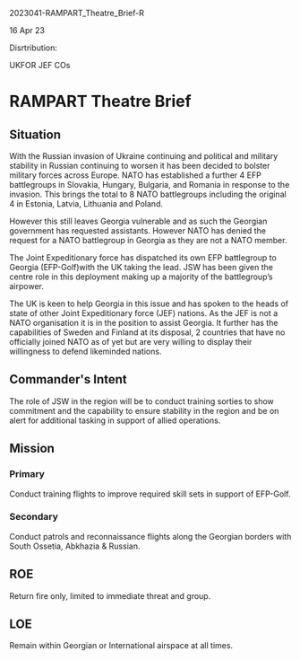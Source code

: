 2023041-RAMPART_Theatre_Brief-R

16 Apr 23

Disrtribution:

UKFOR JEF COs

# RAMPART Theatre Brief

## Situation

With the Russian invasion of Ukraine continuing and political and military stability in Russian continuing to worsen it has been decided to bolster military forces across Europe.
NATO has established a further 4 EFP battlegroups in Slovakia, Hungary, Bulgaria, and Romania in response to the invasion.
This brings the total to 8 NATO battlegroups including the original 4 in Estonia, Latvia,  Lithuania and Poland.

However this still leaves Georgia vulnerable and as such the Georgian government has requested assistants.
However NATO has denied the request for a NATO battlegroup in Georgia as they are not a NATO member.

The Joint Expeditionary force has dispatched its own EFP battlegroup to Georgia (EFP-Golf)with the UK taking the lead.
JSW has been given the centre role in this deployment making up a majority of the battlegroup’s airpower.

The UK is keen to help Georgia in this issue and has spoken to the heads of state of other Joint Expeditionary force (JEF) nations.
As the JEF is not a NATO organisation it is in the position to assist Georgia.
It further has the capabilities of Sweden and Finland at its disposal, 2 countries that have no officially joined NATO as of yet but are very willing to display their willingness to defend likeminded nations.

## Commander's Intent

The role of JSW in the region will be to conduct training sorties to show commitment and the capability to ensure stability in the region and be on alert for additional tasking in support of allied operations.

## Mission

### Primary

Conduct training flights to improve required skill sets in support of EFP-Golf.

### Secondary

Conduct patrols and reconnaissance flights along the Georgian borders with South Ossetia, Abkhazia & Russian.

## ROE

Return fire only, limited to immediate threat and group.

## LOE

Remain within Georgian or International airspace at all times.
